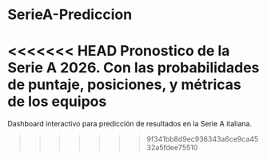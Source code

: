 # SerieA-Prediccion
<<<<<<< HEAD
Pronostico de la Serie A 2026. Con las probabilidades de puntaje, posiciones, y métricas de los equipos
=======
Dashboard interactivo para predicción de resultados en la Serie A italiana.
>>>>>>> 9f341bb8d9ec936343a6ce9ca4532a5fdee75510
